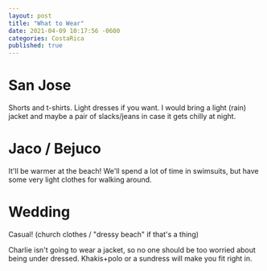 ```yaml
---
layout: post
title: "What to Wear"
date: 2021-04-09 10:17:56 -0600
categories: CostaRica
published: true
---
```


# San Jose

Shorts and t-shirts. Light dresses if you want. I would bring a light (rain) jacket and maybe a pair of slacks/jeans in case it gets chilly at night.

# Jaco / Bejuco

It'll be warmer at the beach! We'll spend a lot of time in swimsuits, but have some very light clothes for walking around.

# Wedding

Casual! (church clothes / "dressy beach" if that's a thing)

Charlie isn't going to wear a jacket, so no one should be too worried about being under dressed. Khakis+polo or a sundress will make you fit right in.
